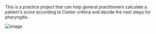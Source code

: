 This is a practice project that can help general practitioners calculate a patient's score according to Centor criteria and decide the next steps for pharyngitis. 

![image](https://github.com/MahdokhtNaghash/Healthcare/assets/114003578/f9e4f4ae-0b02-4215-bdbd-b0c4cf2ba242)
